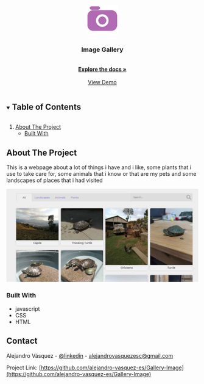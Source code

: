 <!-- PROJECT LOGO -->
<br />
<p align="center">
  <a href="https://github.com/alejandro-vasquez-es/Gallery-Image">
    <img src="assets/img/svg/camera.svg" alt="Logo" width="80" height="80">
  </a>

  <h3 align="center">Image Gallery</h3>

  <p align="center">
    <br />
    <a href="https://github.com/alejandro-vasquez-es/Gallery-Image"><strong>Explore the docs »</strong></a>
    <br />
    <br />
    <a href="https://alejandro-vasquez-es.github.io/Gallery-Image/">View Demo</a>
  </p>
</p>



<!-- TABLE OF CONTENTS -->
<details open="open">
  <summary><h2 style="display: inline-block">Table of Contents</h2></summary>
  <ol>
    <li>
      <a href="#about-the-project">About The Project</a>
      <ul>
        <li><a href="#built-with">Built With</a></li>
      </ul>
    </li>
  </ol>
</details>

## About The Project

<p>This is a webpage about a lot of things i have and i like, some plants that i use to take care for, some animals that i know or that are my pets and some landscapes of places that i had visited</p>

<img src="assets/img/png/screenshot.png">


### Built With

* javascript
* CSS
* HTML


## Contact

Alejandro Vásquez - [@linkedin](https://www.linkedin.com/in/alejandro-v%C3%A1squez-4048a7218/) - alejandrovasquezesc@gmail.com

Project Link: [https://github.com/alejandro-vasquez-es/Gallery-Image](https://github.com/alejandro-vasquez-es/Gallery-Image)
